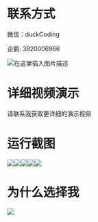 # 联系方式

微信：duckCoding

企鹅: 3820006966

![在这里插入图片描述](http://upload.cxycsx.vip/91ab4bcb4f2c4c6db86365bb6d6e9c62.jpeg)

# 详细视频演示

请联系我获取更详细的演示视频

# 运行截图

![](http://www.bysj52.com/uploadfile/ueditor/image/202306/%E6%AF%95%E8%AE%BEspringboot112%E5%9F%BA%E4%BA%8ESpringBoot%E6%8A%80%E6%9C%AF%E7%9A%84%E5%8D%93%E8%B6%8A%E5%AF%BC%E5%B8%88%E5%8F%8C%E9%80%89%E7%B3%BB%E7%BB%9F%E6%AF%95%E4%B8%9A%E8%AE%BE%E8%AE%A1/1.png)![](http://www.bysj52.com/uploadfile/ueditor/image/202306/%E6%AF%95%E8%AE%BEspringboot112%E5%9F%BA%E4%BA%8ESpringBoot%E6%8A%80%E6%9C%AF%E7%9A%84%E5%8D%93%E8%B6%8A%E5%AF%BC%E5%B8%88%E5%8F%8C%E9%80%89%E7%B3%BB%E7%BB%9F%E6%AF%95%E4%B8%9A%E8%AE%BE%E8%AE%A1/5.png)![](http://www.bysj52.com/uploadfile/ueditor/image/202306/%E6%AF%95%E8%AE%BEspringboot112%E5%9F%BA%E4%BA%8ESpringBoot%E6%8A%80%E6%9C%AF%E7%9A%84%E5%8D%93%E8%B6%8A%E5%AF%BC%E5%B8%88%E5%8F%8C%E9%80%89%E7%B3%BB%E7%BB%9F%E6%AF%95%E4%B8%9A%E8%AE%BE%E8%AE%A1/2.png)![](http://www.bysj52.com/uploadfile/ueditor/image/202306/%E6%AF%95%E8%AE%BEspringboot112%E5%9F%BA%E4%BA%8ESpringBoot%E6%8A%80%E6%9C%AF%E7%9A%84%E5%8D%93%E8%B6%8A%E5%AF%BC%E5%B8%88%E5%8F%8C%E9%80%89%E7%B3%BB%E7%BB%9F%E6%AF%95%E4%B8%9A%E8%AE%BE%E8%AE%A1/3.png)![](http://www.bysj52.com/uploadfile/ueditor/image/202306/%E6%AF%95%E8%AE%BEspringboot112%E5%9F%BA%E4%BA%8ESpringBoot%E6%8A%80%E6%9C%AF%E7%9A%84%E5%8D%93%E8%B6%8A%E5%AF%BC%E5%B8%88%E5%8F%8C%E9%80%89%E7%B3%BB%E7%BB%9F%E6%AF%95%E4%B8%9A%E8%AE%BE%E8%AE%A1/4.png)

# 为什么选择我

![](http://upload.cxycsx.vip/%E7%A8%8B%E5%BA%8F%E8%AE%BE%E8%AE%A1.png)

